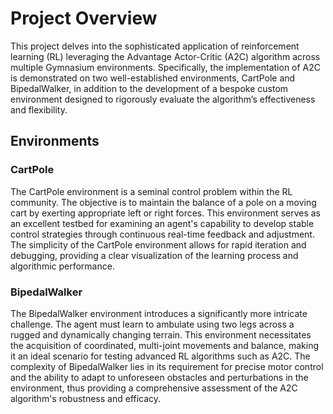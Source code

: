 # Project Overview
This project delves into the sophisticated application of reinforcement learning (RL) leveraging the Advantage Actor-Critic (A2C) algorithm across multiple Gymnasium environments. Specifically, the implementation of A2C is demonstrated on two well-established environments, CartPole and BipedalWalker, in addition to the development of a bespoke custom environment designed to rigorously evaluate the algorithm’s effectiveness and flexibility.

## Environments

### CartPole
The CartPole environment is a seminal control problem within the RL community. The objective is to maintain the balance of a pole on a moving cart by exerting appropriate left or right forces. This environment serves as an excellent testbed for examining an agent's capability to develop stable control strategies through continuous real-time feedback and adjustment. The simplicity of the CartPole environment allows for rapid iteration and debugging, providing a clear visualization of the learning process and algorithmic performance.

### BipedalWalker
The BipedalWalker environment introduces a significantly more intricate challenge. The agent must learn to ambulate using two legs across a rugged and dynamically changing terrain. This environment necessitates the acquisition of coordinated, multi-joint movements and balance, making it an ideal scenario for testing advanced RL algorithms such as A2C. The complexity of BipedalWalker lies in its requirement for precise motor control and the ability to adapt to unforeseen obstacles and perturbations in the environment, thus providing a comprehensive assessment of the A2C algorithm's robustness and efficacy.
